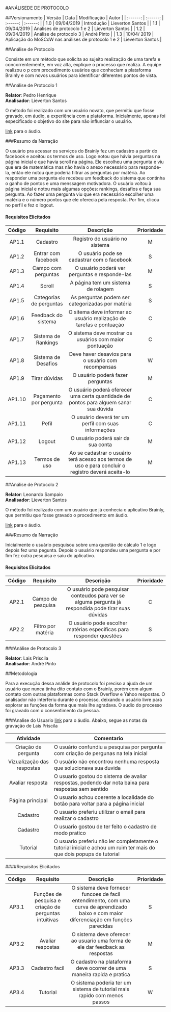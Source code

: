 #ANÁLISEDE DE PROTOCOLO

##Versionamento
|  Versão | Data | Modificação | Autor |
|  :------: | :------: | :------: | :------: |
| 1.0 | 09/04/2019 | Introdução | Lieverton Santos |
| 1.1 | 09/04/2019 | Análises de protocolo 1 e 2 | Lieverton Santos |
| 1.2 | 09/04/2019 | Análise de protocolo 3 | André Pinto |
| 1.3 | 10/04/ 2019 | Aplicação do MoSCoW nas análises de protocolo 1 e 2 | Lieverton Santos |

##Análise de Protocolo

Consiste em um método que solicita ao sujeito realização de uma tarefa e concorrentemente, em voz alta, explique o processo que realiza. A equipe realizou o p com procedimento usuários que conheciam a plataforma Brainly e com novos usuários para identificar diferentes pontos de vista.

##Análise de Protocolo 1

**Relator**: Pedro Henrique  
**Analisador**: Lieverton Santos

O método foi realizado com um usuário novato, que permitiu que fosse gravado, em áudio, a experiência com a plataforma. Inicialmente, apenas foi especificado o objetivo do site para não influnciar o usuário.

[link](https://drive.google.com/file/d/1IckFQJgQgHs38VM_-6csSMJ-4uf5fbMT/view) para o áudio.

###Resumo da Narração

O usuário pra acessar os serviços do Brainly fez um cadastro a partir do facebook e aceitou os termos de uso. Logo notou que hávia perguntas na página inicial e que havia scroll na página. Ele escolheu uma pergunta e viu que era de matemática mas não havia o anexo necessário para responde-la, então ele notou que poderia filtrar as perguntas por matéria. Ao responder uma pergunta ele recebeu um feedback do sistema que continha o ganho de pontos e uma menssagem motivadora. O usuário voltou à página inicial e notou mais algumas opções: rankings, desafios e faça sua pergunta. Ao fazer uma pergunta viu que era necessário escolher uma matéria e o número pontos que ele oferecia pela resposta. Por fim, clicou no perfil e fez o logout.

#### Requisitos Elicitados

| Código | Requisito | Descrição | Prioridade |
| :----: | :-------: | :-------: | :-------: |
| AP1.1 | Cadastro | Registro do usuário no sistema | M |
| AP1.2 | Entrar com facebook | O usuário pode se cadastrar com o facebook | S |
| AP1.3 | Campo com perguntas | O usuário poderá ver perguntas e responde-las | M |
| AP1.4 | Scroll | A página tem um sistema de rolagem | S |
| AP1.5 | Categorias de perguntas | As perguntas podem ser categorizadas por matéria | S |
| AP1.6 | Feedback do sistema | O sitema deve informar ao usuário realização de tarefas e pontuação | C |
| AP1.7 | Sistema de Rankings | O sistema deve mostrar os usuários com maior pontuação | C |
| AP1.8 | Sistema de Desafios | Deve haver desavios para o usuário com recompensas | W |
| AP1.9 | Tirar dúvidas | O usuário poderá fazer perguntas | M |
| AP1.10 | Pagamento por pergunta | O usuário poderá oferecer uma certa quantidade de pontos para alguem sanar sua dúvida | C |
| AP1.11 | Pefil | O usuário deverá ter um perfil com suas informações | C |
| AP1.12 | Logout | O usuário poderá sair da sua conta | M |
| AP1.13 | Termos de uso | Ao se cadastrar o usuário terá acesso aos termos de uso e para concluir o registro deverá aceita-lo | M |

##Análise de Protocolo 2

**Relator**: Leonardo Sampaio  
**Analisador**: Lieverton Santos

O método foi realizado com um usuário que já conhecia o aplicativo Brainly, que permitiu que fosse gravado o procedimento em áudio.

[link](https://drive.google.com/file/d/1jOXGGO6JYpKyRU_QSIITH4rBCV2LHqgL/view) para o áudio.

###Resumo da Narração

Inicialmente o usuário pesquisou sobre uma questão de cálculo 1 e logo depois fez uma pegunta. Depois o usuário respondeu uma pergunta e por fim fez outra pesquisa e saiu do aplicativo.

#### Requisitos Elicitados

| Código | Requisito | Descrição | Prioridade |
| :----: | :-------: | :-------: | :-------: |
| AP2.1 | Campo de pesquisa | O usuário pode pesquisar conteudos para ver se alguma pergunta já respondida pode tirar suas dúvidas | C |
| AP2.2 | Filtro por matéria | O usuário pode escolher matérias especificas para responder questões | S |

###Análise de Protocolo 3

**Relator**: Lais Priscila  
**Analisador**: André Pinto

##Metodologia

Para a execução dessa análide de protocolo foi preciso a ajuda de um usuário que nunca tinha dito contato com o Brainly, porém com algum contato com outras plataformas como Stack Overflow e Yahoo respostas. O analisador não interferiu durante o processo, deixando o usuário livre para explorar as funções da forma que mais lhe agradava. O audio do processo foi gravado com o consentimento da pessoa.

###Analise do Usuario
[link](https://drive.google.com/drive/folders/1nXl8VUbnya1pisaA3z5I8ODgyufCNtba) para o áudio.
Abaixo, segue as notas da gravação de Lais Priscila

| Atividade | Comentario |
| :--: | ---- |
| Criação de pergunta | O usuário confundiu a pesquisa por pergunta com criação de pergunas na tela inicial |
| Vizualização das respostas | O usuário não encontrou nenhuma resposta que solucionava sua duvida |
| Avaliar resposta | O usuario gostou do sistema de avaliar respostas, podendo dar nota baixa para respostas sem sentido |
| Página principal | O usuario achou coerente a localidade do botão para voltar para a página inicial |
| Cadastro | O usuario preferiu utilizar o email para realizar o cadastro |
| Cadastro | O usuario gostou de ter feito o cadastro de modo pratico |
| Tutorial | O usuario preferiu não ler completamente o tutorial inicial e achou um ruim ter mais do que dois popups de tutorial |

####Requisitos Elicitados

| Código | Requisito | Descrição | Prioridade |
| :----: | :-------: | :-------: | :----: |
| AP3.1 | Funções de pesquisa e criação de perguntas intuitivas | O sistema deve fornecer funcoes de facil entendimento, com uma curva de aprendizado baixo e com maior diferenciação em funções parecidas | S |
| AP3.2 | Avaliar respostas | O sistema deve oferecer ao usuario uma forma de ele dar feedback as respostas | M |
| AP3.3 | Cadastro facil | O cadastro na plataforma deve ocorrer de uma maneira rapida e pratica | S |
| AP3.4 | Tutorial | O sistema poderia ter um sistema de tutorial mais rapido com menos passos | W |
